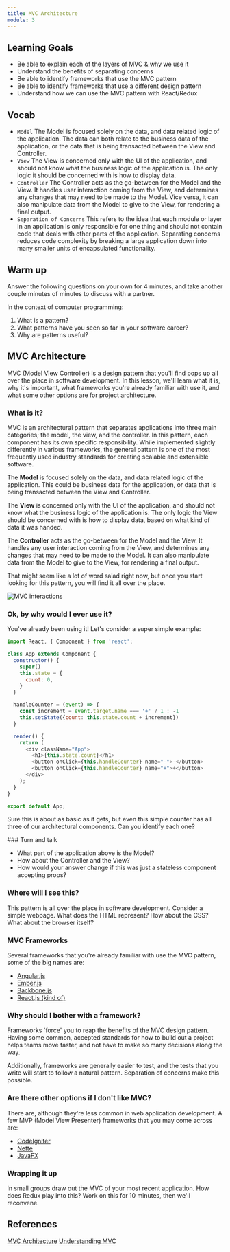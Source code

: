 ```yaml
---
title: MVC Architecture
module: 3
---
```


## Learning Goals

- Be able to explain each of the layers of MVC & why we use it
- Understand the benefits of separating concerns
- Be able to identify frameworks that use the MVC pattern
- Be able to identify frameworks that use a different design pattern
- Understand how we can use the MVC pattern with React/Redux

## Vocab

- `Model` The Model is focused solely on the data, and data related logic of the application. The data can both relate to the business data of the application, or the data that is being transacted between the View and Controller.
- `View` The View is concerned only with the UI of the application, and should not know what the business logic of the application is. The only logic it should be concerned with is how to display data.
- `Controller` The Controller acts as the go-between for the Model and the View. It handles user interaction coming from the View, and determines any changes that may need to be made to the Model. Vice versa, it can also manipulate data from the Model to give to the View, for rendering a final output.
- `Separation of Concerns` This refers to the idea that each module or layer in an application is only responsible for one thing and should not contain code that deals with other parts of the application. Separating concerns reduces code complexity by breaking a large application down into many smaller units of encapsulated functionality.

## Warm up
Answer the following questions on your own for 4 minutes, and take another couple minutes of minutes to discuss with a partner.

In the context of computer programming:

1. What is a pattern?
2. What patterns have you seen so far in your software career?
3. Why are patterns useful?

## MVC Architecture

MVC (Model View Controller) is a design pattern that you'll find pops up all
over the place in software development. In this lesson, we'll learn what it is,
why it's important, what frameworks you're already familiar with use it, and
what some other options are for project architecture.

### What is it?

MVC is an architectural pattern that separates applications into three main
categories; the model, the view, and the controller. In this pattern, each
component has its own specific responsibility. While implemented slightly
differently in various frameworks, the general pattern is one of the most
frequently used industry standards for creating scalable and extensible
software.

The **Model** is focused solely on the data, and data related logic of the
application. This could be business data for the application, or data that is
being transacted between the View and Controller.

The **View** is concerned only with the UI of the application, and should not
know what the business logic of the application is. The only logic the View should
be concerned with is how to display data, based on what kind of data it was
handed.

The **Controller** acts as the go-between for the Model and the View. It handles
any user interaction coming from the View, and determines any changes
that may need to be made to the Model. It can also manipulate data from the
Model to give to the View, for rendering a final output.

That might seem like a lot of word salad right now, but once you start looking
for this pattern, you will find it all over the place.

![MVC interactions](https://www.tutorialspoint.com/sencha_touch/images/mvc.jpg
"Data flow in MVC")

### Ok, by why would I ever use it?

You've already been using it! Let's consider a super simple example:

```js
import React, { Component } from 'react';

class App extends Component {
  constructor() {
    super()
    this.state = {
      count: 0,
    }
  }

  handleCounter = (event) => {
    const increment = event.target.name === '+' ? 1 : -1
    this.setState({count: this.state.count + increment})
  }

  render() {
    return (
      <div className="App">
        <h1>{this.state.count}</h1>
        <button onClick={this.handleCounter} name="-">-</button>
        <button onClick={this.handleCounter} name="+">+</button>
      </div>
    );
  }
}

export default App;
```

Sure this is about as basic as it gets, but even this simple counter has all
three of our architectural components. Can you identify each one?

<section class="call-to-action">
### Turn and talk

* What part of the application above is the Model? 
* How about the Controller and the View? 
* How would your answer change if this was just a stateless component accepting props?
</section>

### Where will I see this?

This pattern is all over the place in software development. Consider a simple
webpage. What does the HTML represent? How about the CSS? What about the browser
itself?

### MVC Frameworks

Several frameworks that you're already familiar with use the MVC pattern, some
of the big names are:

* [Angular.js](https://angularjs.org/)
* [Ember.js](https://www.emberjs.com/)
* [Backbone.js](http://backbonejs.org/)
* [React.js (kind of)](https://reactjs.org/)

### Why should I bother with a framework?

Frameworks 'force' you to reap the benefits of the MVC design pattern. Having
some common, accepted standards for how to build out a project helps teams move
faster, and not have to make so many decisions along the way.

Additionally, frameworks are generally easier to test, and the tests that you
write will start to follow a natural pattern. Separation of concerns make this
possible.

### Are there other options if I don't like MVC?

There are, although they're less common in web application development. A
few MVP (Model View Presenter) frameworks that you may come across are:

* [CodeIgniter](https://codeigniter.com/)
* [Nette](https://nette.org/en/)
* [JavaFX](http://www.oracle.com/technetwork/java/javase/overview/javafx-overview-2158620.html)

### Wrapping it up

In small groups draw out the MVC of your most recent application. How does Redux
play into this? Work on this for 10 minutes, then we'll reconvene.

## References

[MVC
Architecture](https://developer.mozilla.org/en-US/docs/Glossary/MVC)
[Understanding
MVC](https://blog.codinghorror.com/understanding-model-view-controller/)  
